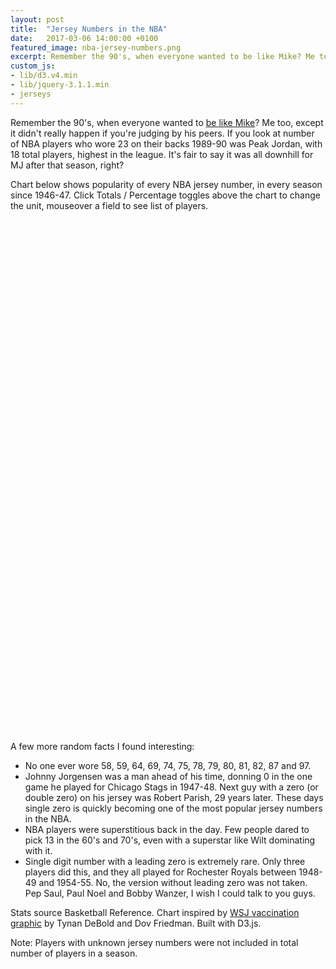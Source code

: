 ```yaml
---
layout: post
title:  "Jersey Numbers in the NBA"
date:   2017-03-06 14:00:00 +0100
featured_image: nba-jersey-numbers.png
excerpt: Remember the 90's, when everyone wanted to be like Mike? Me too, except it didn't really happen if you're judging by his peers. If you look at number of NBA players who wore 23 on their backs 1989-90 was Peak Jordan, with 18 total players, highest in the league. It's fair to say it was all downhill for MJ after that season, right?
custom_js:
- lib/d3.v4.min
- lib/jquery-3.1.1.min
- jerseys
---
```

<p>Remember the 90's, when everyone wanted to <a href="https://www.youtube.com/watch?v=b0AGiq9j_Ak" rel="nofollow">be like Mike</a>? Me too, except it didn't really happen if you're judging by his peers. If you look at number of NBA players who wore 23 on their backs 1989-90 was Peak Jordan, with 18 total players, highest in the league. It's fair to say it was all downhill for MJ after that season, right?</p>

<p>Chart below shows popularity of every NBA jersey number, in every season since 1946-47. Click Totals / Percentage toggles above the chart to change the unit, mouseover a field to see list of players.</p>

<div id="viz" style="margin-top: 1rem;margin-bottom: 2rem; min-height: 800px;"></div>

<p>A few more random facts I found interesting:</p>

<ul>
	<li>No one ever wore 58, 59, 64, 69, 74, 75, 78, 79, 80, 81, 82, 87 and 97.</li>
	<li>Johnny Jorgensen was a man ahead of his time, donning 0 in the one game he played for Chicago Stags in 1947-48. Next guy with a zero (or double zero) on his jersey was Robert Parish, 29 years later. These days single zero is quickly becoming one of the most popular jersey numbers in the NBA.</li>
	<li>NBA players were superstitious back in the day. Few people dared to pick 13 in the 60's and 70's, even with a superstar like Wilt dominating with it.</li>
	<li>Single digit number with a leading zero is extremely rare. Only three players did this, and they all played for Rochester Royals between 1948-49 and 1954-55. No, the version without leading zero was not taken. Pep Saul, Paul Noel and Bobby Wanzer, I wish I could talk to you guys.</li>
</ul>

<p>Stats source Basketball Reference. Chart inspired by <a href="http://graphics.wsj.com/infectious-diseases-and-vaccines/" rel="nofollow">WSJ vaccination graphic</a> by Tynan DeBold and Dov Friedman. Built with D3.js.</p>

<p>Note: Players with unknown jersey numbers were not included in total number of players in a season.</p>